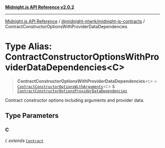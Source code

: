 [**Midnight.js API Reference v2.0.2**](../../../README.md)

***

[Midnight.js API Reference](../../../packages.md) / [@midnight-ntwrk/midnight-js-contracts](../README.md) / ContractConstructorOptionsWithProviderDataDependencies

# Type Alias: ContractConstructorOptionsWithProviderDataDependencies\<C\>

> **ContractConstructorOptionsWithProviderDataDependencies**\<`C`\> = [`ContractConstructorOptionsWithArguments`](ContractConstructorOptionsWithArguments.md)\<`C`\> & [`ContractConstructorOptionsProviderDataDependencies`](ContractConstructorOptionsProviderDataDependencies.md)

Contract constructor options including arguments and provider data.

## Type Parameters

### C

`C` *extends* [`Contract`](../../midnight-js-types/interfaces/Contract.md)
